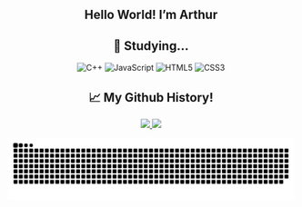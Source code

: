 ## <div align="center"> Hello World! I’m Arthur </div>

<h2 align="center">📖 Studying...</h2> 
<div align="center">
  
  ![C++](https://img.shields.io/badge/c++-%2300599C.svg?style=for-the-badge&logo=c%2B%2B&logoColor=white)
  ![JavaScript](https://img.shields.io/badge/javascript-%23323330.svg?style=for-the-badge&logo=javascript&logoColor=%23F7DF1E)
  ![HTML5](https://img.shields.io/badge/html5-%23E34F26.svg?style=for-the-badge&logo=html5&logoColor=white)
  ![CSS3](https://img.shields.io/badge/css3-%231572B6.svg?style=for-the-badge&logo=css3&logoColor=white) 
</p>
</div>

<h2 align="center">📈 My Github History!</h2>
<div align="center">


  <a href="https://github.com/ArthurBrandino">
  <img height="180em" src="https://github-readme-stats.vercel.app/api/top-langs/?username=ArthurBrandino&layout=compact&langs_count=7&theme=radical"/>
  <img height="180em" src="https://github-readme-stats.vercel.app/api?username=ArthurBrandino&show_icons=true&theme=radical&include_all_commits=true&count_private=true"/>
    
  ![snake gif](https://github.com/ArthurBrandino/ArthurBrandino/blob/output/github-snake-dark.svg)

</div>
